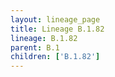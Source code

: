 ```yaml
---
layout: lineage_page
title: Lineage B.1.82
lineage: B.1.82
parent: B.1
children: ['B.1.82']
---
```

